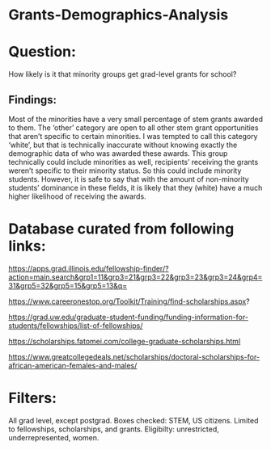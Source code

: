 # Grants-Demographics-Analysis


# Question: 
How likely is it that minority groups get grad-level grants for school?



## Findings: 
Most of the minorities have a very small percentage of stem grants awarded to them. The ‘other’ category are open to all other stem grant opportunities that aren’t specific to certain minorities. I was tempted to call this category ‘white’, but that is technically inaccurate without knowing exactly the demographic data of who was awarded these awards. This group technically could include minorities as well, recipients’ receiving the grants weren’t specific to their minority status. So this could include minority students. However, it is safe to say that with the amount of non-minority students’ dominance in these fields, it is likely that they (white) have a much higher likelihood of receiving the awards. 



# Database curated from following links: 
https://apps.grad.illinois.edu/fellowship-finder/?action=main.search&grp1=11&grp3=21&grp3=22&grp3=23&grp3=24&grp4=31&grp5=32&grp5=15&grp5=13&q=

https://www.careeronestop.org/Toolkit/Training/find-scholarships.aspx?

https://grad.uw.edu/graduate-student-funding/funding-information-for-students/fellowships/list-of-fellowships/

https://scholarships.fatomei.com/college-graduate-scholarships.html

https://www.greatcollegedeals.net/scholarships/doctoral-scholarships-for-african-american-females-and-males/


# Filters:
All grad level, except postgrad. Boxes checked: STEM, US citizens. Limited to fellowships, scholarships, and grants. Eligibilty: unrestricted, underrepresented, women. 
